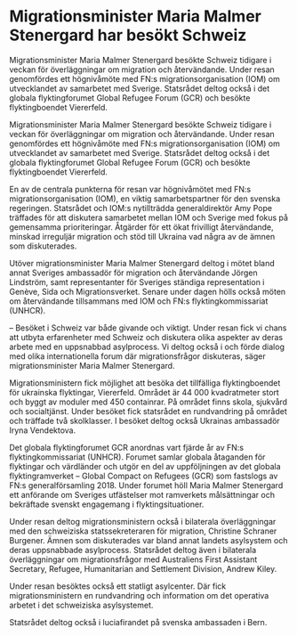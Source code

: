 # Migrationsminister Maria Malmer Stenergard har besökt Schweiz

Migrationsminister Maria Malmer Stenergard besökte Schweiz tidigare i veckan för överläggningar om migration och återvändande. Under resan genomfördes ett högnivåmöte med FN:s migrationsorganisation (IOM) om utvecklandet av samarbetet med Sverige. Statsrådet deltog också i det globala flyktingforumet Global Refugee Forum (GCR) och besökte flyktingboendet Viererfeld.

Migrationsminister Maria Malmer Stenergard besökte Schweiz tidigare i veckan för överläggningar om migration och återvändande. Under resan genomfördes ett högnivåmöte med FN:s migrationsorganisation (IOM) om utvecklandet av samarbetet med Sverige. Statsrådet deltog också i det globala flyktingforumet Global Refugee Forum (GCR) och besökte flyktingboendet Viererfeld.

En av de centrala punkterna för resan var högnivåmötet med FN:s migrationsorganisation (IOM), en viktig samarbetspartner för den svenska regeringen. Statsrådet och IOM:s nytillträdda generaldirektör Amy Pope träffades för att diskutera samarbetet mellan IOM och Sverige med fokus på gemensamma prioriteringar. Åtgärder för ett ökat frivilligt återvändande, minskad irreguljär migration och stöd till Ukraina vad några av de ämnen som diskuterades.

Utöver migrationsminister Maria Malmer Stenergard deltog i mötet bland annat Sveriges ambassadör för migration och återvändande Jörgen Lindström, samt representanter för Sveriges ständiga representation i Genève, Sida och Migrationsverket. Senare under dagen hölls också möten om återvändande tillsammans med IOM och FN:s flyktingkommissariat (UNHCR).

– Besöket i Schweiz var både givande och viktigt. Under resan fick vi chans att utbyta erfarenheter med Schweiz och diskutera olika aspekter av deras arbete med en uppsnabbad asylprocess. Vi deltog också i och förde dialog med olika internationella forum där migrationsfrågor diskuteras, säger migrationsminister Maria Malmer Stenergard.

Migrationsministern fick möjlighet att besöka det tillfälliga flyktingboendet för ukrainska flyktingar, Viererfeld. Området är 44 000 kvadratmeter stort och byggt av moduler med 450 containrar. På området finns skola, sjukvård och socialtjänst. Under besöket fick statsrådet en rundvandring på området och träffade två skolklasser. I besöket deltog också Ukrainas ambassadör Iryna Vendektova.

Det globala flyktingforumet GCR anordnas vart fjärde år av FN:s flyktingkommissariat (UNHCR). Forumet samlar globala åtaganden för flyktingar och värdländer och utgör en del av uppföljningen av det globala flyktingramverket – Global Compact on Refugees (GCR) som fastslogs av FN:s generalförsamling 2018. Under forumet höll Maria Malmer Stenergard ett anförande om Sveriges utfästelser mot ramverkets målsättningar och bekräftade svenskt engagemang i flyktingsituationer.

Under resan deltog migrationsministern också i bilaterala överläggningar med den schweiziska statssekreteraren för migration, Christine Schraner Burgener. Ämnen som diskuterades var bland annat landets asylsystem och deras uppsnabbade asylprocess. Statsrådet deltog även i bilaterala överläggningar om migrationsfrågor med Australiens First Assistant Secretary, Refugee, Humanitarian and Settlement Division, Andrew Kiley.

Under resan besöktes också ett statligt asylcenter. Där fick migrationsministern en rundvandring och information om det operativa arbetet i det schweiziska asylsystemet.

Statsrådet deltog också i luciafirandet på svenska ambassaden i Bern.
